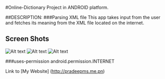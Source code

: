 #Online-Dictionary
Project in ANDROID platform.


##DESCRIPTION:
###Parsing XML file
This app takes input from the user and fetches its meaning from the XML file located on the internet.

## Screen Shots
![Alt text](http://pradeepms.do.am/GitHub-Images/Dic-UI-1.png "Main UI")
![Alt text](http://pradeepms.do.am/GitHub-Images/Dic-UI-2.png "No match found!!")
![Alt text](http://pradeepms.do.am/GitHub-Images/Dic-UI-3.png "No Internet connection!!")


###uses-permission
      android.permission.INTERNET
      
Link to [My Website] (http://pradeepms.me.pn)